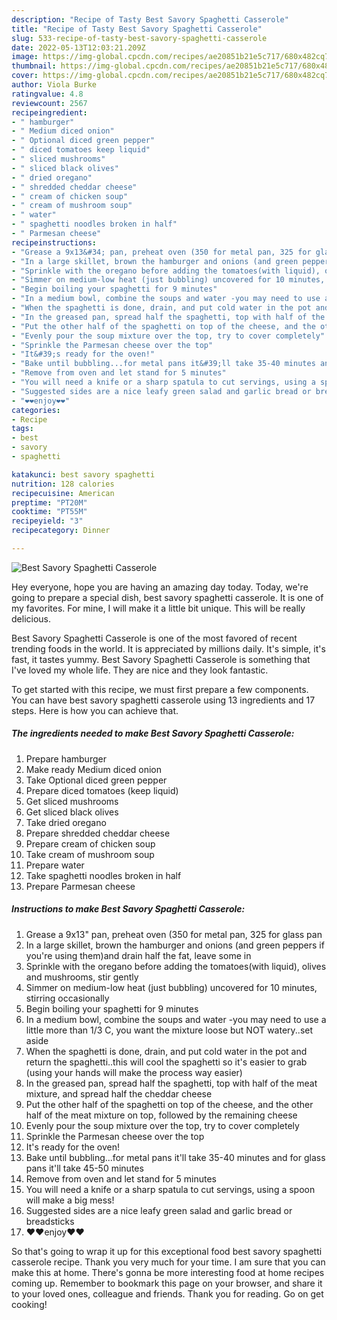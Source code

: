 ```yaml
---
description: "Recipe of Tasty Best Savory Spaghetti Casserole"
title: "Recipe of Tasty Best Savory Spaghetti Casserole"
slug: 533-recipe-of-tasty-best-savory-spaghetti-casserole
date: 2022-05-13T12:03:21.209Z
image: https://img-global.cpcdn.com/recipes/ae20851b21e5c717/680x482cq70/best-savory-spaghetti-casserole-recipe-main-photo.jpg
thumbnail: https://img-global.cpcdn.com/recipes/ae20851b21e5c717/680x482cq70/best-savory-spaghetti-casserole-recipe-main-photo.jpg
cover: https://img-global.cpcdn.com/recipes/ae20851b21e5c717/680x482cq70/best-savory-spaghetti-casserole-recipe-main-photo.jpg
author: Viola Burke
ratingvalue: 4.8
reviewcount: 2567
recipeingredient:
- " hamburger"
- " Medium diced onion"
- " Optional diced green pepper"
- " diced tomatoes keep liquid"
- " sliced mushrooms"
- " sliced black olives"
- " dried oregano"
- " shredded cheddar cheese"
- " cream of chicken soup"
- " cream of mushroom soup"
- " water"
- " spaghetti noodles broken in half"
- " Parmesan cheese"
recipeinstructions:
- "Grease a 9x13&#34; pan, preheat oven (350 for metal pan, 325 for glass pan"
- "In a large skillet, brown the hamburger and onions (and green peppers if you&#39;re using them)and drain half the fat, leave some in"
- "Sprinkle with the oregano before adding the tomatoes(with liquid), olives and mushrooms, stir gently"
- "Simmer on medium-low heat (just bubbling) uncovered for 10 minutes, stirring occasionally"
- "Begin boiling your spaghetti for 9 minutes"
- "In a medium bowl, combine the soups and water -you may need to use a little more than 1/3 C, you want the mixture loose but NOT watery..set aside"
- "When the spaghetti is done, drain, and put cold water in the pot and return the spaghetti..this will cool the spaghetti so it&#39;s easier to grab (using your hands will make the process way easier)"
- "In the greased pan, spread half the spaghetti, top with half of the meat mixture, and spread half the cheddar cheese"
- "Put the other half of the spaghetti on top of the cheese, and the other half of the meat mixture on top, followed by the remaining cheese"
- "Evenly pour the soup mixture over the top, try to cover completely"
- "Sprinkle the Parmesan cheese over the top"
- "It&#39;s ready for the oven!"
- "Bake until bubbling...for metal pans it&#39;ll take 35-40 minutes and for glass pans it&#39;ll take 45-50 minutes"
- "Remove from oven and let stand for 5 minutes"
- "You will need a knife or a sharp spatula to cut servings, using a spoon will make a big mess!"
- "Suggested sides are a nice leafy green salad and garlic bread or breadsticks"
- "❤️❤️enjoy❤️❤️"
categories:
- Recipe
tags:
- best
- savory
- spaghetti

katakunci: best savory spaghetti 
nutrition: 128 calories
recipecuisine: American
preptime: "PT20M"
cooktime: "PT55M"
recipeyield: "3"
recipecategory: Dinner

---
```



![Best Savory Spaghetti Casserole](https://img-global.cpcdn.com/recipes/ae20851b21e5c717/680x482cq70/best-savory-spaghetti-casserole-recipe-main-photo.jpg)

Hey everyone, hope you are having an amazing day today. Today, we're going to prepare a special dish, best savory spaghetti casserole. It is one of my favorites. For mine, I will make it a little bit unique. This will be really delicious.



Best Savory Spaghetti Casserole is one of the most favored of recent trending foods in the world. It is appreciated by millions daily. It's simple, it's fast, it tastes yummy. Best Savory Spaghetti Casserole is something that I've loved my whole life. They are nice and they look fantastic.


To get started with this recipe, we must first prepare a few components. You can have best savory spaghetti casserole using 13 ingredients and 17 steps. Here is how you can achieve that.

<!--inarticleads1-->

##### The ingredients needed to make Best Savory Spaghetti Casserole:

1. Prepare  hamburger
1. Make ready  Medium diced onion
1. Take  Optional diced green pepper
1. Prepare  diced tomatoes (keep liquid)
1. Get  sliced mushrooms
1. Get  sliced black olives
1. Take  dried oregano
1. Prepare  shredded cheddar cheese
1. Prepare  cream of chicken soup
1. Take  cream of mushroom soup
1. Prepare  water
1. Take  spaghetti noodles broken in half
1. Prepare  Parmesan cheese




<!--inarticleads2-->

##### Instructions to make Best Savory Spaghetti Casserole:

1. Grease a 9x13&#34; pan, preheat oven (350 for metal pan, 325 for glass pan
1. In a large skillet, brown the hamburger and onions (and green peppers if you&#39;re using them)and drain half the fat, leave some in
1. Sprinkle with the oregano before adding the tomatoes(with liquid), olives and mushrooms, stir gently
1. Simmer on medium-low heat (just bubbling) uncovered for 10 minutes, stirring occasionally
1. Begin boiling your spaghetti for 9 minutes
1. In a medium bowl, combine the soups and water -you may need to use a little more than 1/3 C, you want the mixture loose but NOT watery..set aside
1. When the spaghetti is done, drain, and put cold water in the pot and return the spaghetti..this will cool the spaghetti so it&#39;s easier to grab (using your hands will make the process way easier)
1. In the greased pan, spread half the spaghetti, top with half of the meat mixture, and spread half the cheddar cheese
1. Put the other half of the spaghetti on top of the cheese, and the other half of the meat mixture on top, followed by the remaining cheese
1. Evenly pour the soup mixture over the top, try to cover completely
1. Sprinkle the Parmesan cheese over the top
1. It&#39;s ready for the oven!
1. Bake until bubbling...for metal pans it&#39;ll take 35-40 minutes and for glass pans it&#39;ll take 45-50 minutes
1. Remove from oven and let stand for 5 minutes
1. You will need a knife or a sharp spatula to cut servings, using a spoon will make a big mess!
1. Suggested sides are a nice leafy green salad and garlic bread or breadsticks
1. ❤️❤️enjoy❤️❤️




So that's going to wrap it up for this exceptional food best savory spaghetti casserole recipe. Thank you very much for your time. I am sure that you can make this at home. There's gonna be more interesting food at home recipes coming up. Remember to bookmark this page on your browser, and share it to your loved ones, colleague and friends. Thank you for reading. Go on get cooking!
